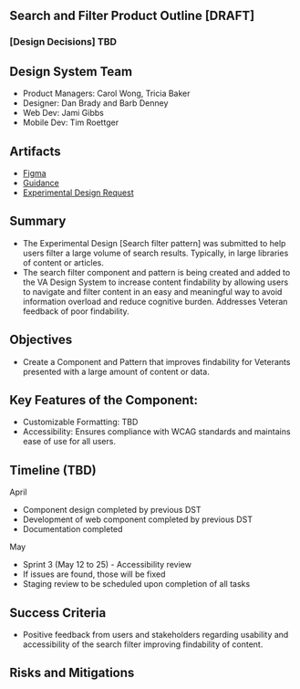 ## Search and Filter Product Outline [DRAFT]

### [Design Decisions] TBD


## Design System Team
- Product Managers: Carol Wong, Tricia Baker
- Designer: Dan Brady and Barb Denney
- Web Dev: Jami Gibbs
- Mobile Dev: Tim Roettger
  
## Artifacts
- [Figma](https://www.figma.com/design/afurtw4iqQe6y4gXfNfkkk/VADS-Component-Library)
- [Guidance](https://design.va.gov/templates/search-results)
- [Experimental Design Request](https://github.com/department-of-veterans-affairs/vets-design-system-documentation/issues/3423)

## Summary
- The Experimental Design [Search filter pattern] was submitted to help users filter a large volume of search results. Typically, in large libraries of content or articles.
- The search filter component and pattern is being created and added to the VA Design System to increase content findability by allowing users to navigate and filter content in an easy and meaningful way to avoid information overload and reduce cognitive burden. Addresses Veteran feedback of poor findability.
  
## Objectives
- Create a Component and Pattern that improves findability for Veterants presented with a large amount of content or data.


## Key Features of the Component:
- Customizable Formatting: TBD
- Accessibility: Ensures compliance with WCAG standards and maintains ease of use for all users.


## Timeline (TBD)
April 
- Component design completed by previous DST
- Development of web component completed by previous DST
- Documentation completed 

May
- Sprint 3 (May 12 to 25) - Accessibility review
- If issues are found, those will be fixed
- Staging review to be scheduled upon completion of all tasks


## Success Criteria
- Positive feedback from users and stakeholders regarding usability and accessibility of the search filter improving findability of content.

## Risks and Mitigations



